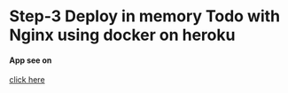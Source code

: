 # Step-3   Deploy in memory Todo with Nginx using docker on heroku
#### App see on 
[click here](https://fathomless-ravine-66130.herokuapp.com)
